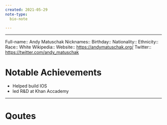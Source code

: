 ```yaml
---
created: 2021-05-29
note-type: 
  bio-note

---
```



--- 
Full-name:: Andy Matuschak
Nicknames::
Birthday:: 
Nationality::
Ethnicity:: 
Race:: White
Wikipedia::
Website:: https://andymatuschak.org/
Twitter:: https://twitter.com/andy_matuschak 

# Notable Achievements
- Helped build IOS
- led R&D at Khan Accademy

---
# Qoutes

>
>
